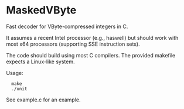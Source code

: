 MaskedVByte
===========

Fast decoder for VByte-compressed integers in C.

It assumes a recent Intel processor (e.g., haswell) but should work
with most x64 processors (supporting SSE instruction sets).

The code should build using most C compilers. The provided makefile
expects a Linux-like system.


Usage:

      make
      ./unit 

See example.c for an example.




